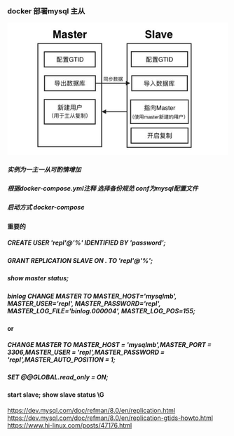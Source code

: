 ### docker 部署mysql 主从<br/>
![图示](https://github.com/magdsnail/docker-mysql-master-slave/blob/master/images/mysql-gtid.jpg)
##### 实例为一主一从可酌情增加<br/>
##### 根据docker-compose.yml注释 选择备份规范 conf为mysql配置文件
##### 启动方式 docker-compose
#### 重要的

##### CREATE USER 'repl'@'%' IDENTIFIED BY 'password';
##### GRANT REPLICATION SLAVE ON *.* TO 'repl'@'%';

##### show master status;
##### binlog CHANGE MASTER TO MASTER_HOST='mysqlmb', MASTER_USER='repl', MASTER_PASSWORD='repl', MASTER_LOG_FILE='binlog.000004', MASTER_LOG_POS=155;
#### or
##### CHANGE MASTER TO MASTER_HOST = 'mysqlmb',MASTER_PORT = 3306,MASTER_USER = 'repl',MASTER_PASSWORD = 'repl',MASTER_AUTO_POSITION = 1;
##### SET @@GLOBAL.read_only = ON;
#### start slave; show slave status \G
https://dev.mysql.com/doc/refman/8.0/en/replication.html<br/>
https://dev.mysql.com/doc/refman/8.0/en/replication-gtids-howto.html<br/>
https://www.hi-linux.com/posts/47176.html


